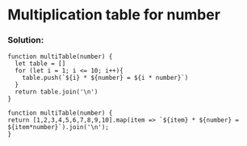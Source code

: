 # Multiplication table for number

### Solution:

```
function multiTable(number) {
  let table = []
  for (let i = 1; i <= 10; i++){
    table.push(`${i} * ${number} = ${i * number}`)
  }
  return table.join('\n')
}
```
```
function multiTable(number) {
return [1,2,3,4,5,6,7,8,9,10].map(item => `${item} * ${number} = ${item*number}`).join('\n');
}
```